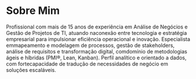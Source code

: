 # Sobre Mim

Profissional com mais de 15 anos de experiência em Análise de Negócios e Gestão de Projetos de TI, atuando naconexão entre tecnologia e estratégia empresarial para impulsionar eficiência operacional e inovação. Especialista emmapeamento e modelagem de processos, gestão de stakeholders, análise de requisitos e transformação digital, comdomínio de metodologias ágeis e híbridas (PMI®, Lean, Kanban). 
Perfil analítico e orientado a dados, com fortecapacidade de tradução de necessidades de negócio em soluções escaláveis.
